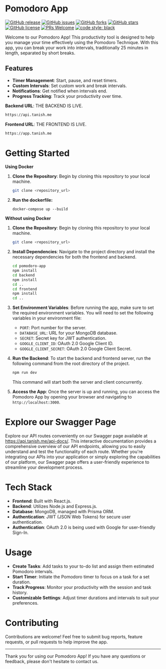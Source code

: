 # Pomodoro App


[![GitHub release](https://img.shields.io/github/v/release/tanish35/Pomodoro-App)](https://github.com/tanish35/Pomodoro-App/releases)
[![GitHub issues](https://img.shields.io/github/issues/tanish35/Pomodoro-App)](https://github.com/tanish35/Pomodoro-App/issues)
[![GitHub forks](https://img.shields.io/github/forks/tanish35/Pomodoro-App)](https://github.com/tanish35/Pomodoro-App/network)
[![GitHub stars](https://img.shields.io/github/stars/tanish35/Pomodoro-App)](https://github.com/tanish35/Pomodoro-App/stargazers)
[![GitHub license](https://img.shields.io/github/license/tanish35/Pomodoro-App)](https://github.com/tanish35/Pomodoro-App/blob/main/LICENSE)
[![PRs Welcome](https://img.shields.io/badge/PRs-welcome-brightgreen.svg)](http://makeapullrequest.com)
[![code style: black](https://img.shields.io/badge/code%20style-black-000000.svg)](https://github.com/psf/black)

Welcome to our Pomodoro App! This productivity tool is designed to help you manage your time effectively using the Pomodoro Technique. With this app, you can break your work into intervals, traditionally 25 minutes in length, separated by short breaks.

## Features

- **Timer Management**: Start, pause, and reset timers.
- **Custom Intervals**: Set custom work and break intervals.
- **Notifications**: Get notified when intervals end.
- **Progress Tracking**: Track your productivity over time.



**Backend URL**: THE BACKEND IS LIVE.

```bash
https://api.tanish.me
```

**Frontend URL**: THE FRONTEND IS LIVE.

```bash
https://app.tanish.me
```

# Getting Started

**Using Docker**

1. **Clone the Repository**: Begin by cloning this repository to your local machine.

   ```bash
   git clone <repository_url>
   ```

2. **Run the dockerfile:**
   ```
   docker-compose up --build
   ```

**Without using Docker**

1. **Clone the Repository**: Begin by cloning this repository to your local machine.

   ```bash
   git clone <repository_url>
   ```

2. **Install Dependencies**: Navigate to the project directory and install the necessary dependencies for both the frontend and backend.

   ```bash
   cd pomodoro-app
   npm install
   cd backend
   npm install
   cd ..
   cd frontend
   npm install
   cd ..
   ```

3. **Set Environment Variables**: Before running the app, make sure to set the required environment variables. You will need to set the following variables in your environment file:

   - `PORT`: Port number for the server.
   - `DATABASE_URL`: URL for your MongoDB database.
   - `SECRET`: Secret key for JWT authentication.
   - `GOOGLE_CLIENT_ID`: OAuth 2.0 Google Client ID.
   - `GOOGLE_CLIENT_SECRET`: OAuth 2.0 Google Client Secret.

4. **Run the Backend**: To start the backend and frontend server, run the following command from the root directory of the project.

   ```bash
   npm run dev
   ```

   This command will start both the server and client concurrently.

5. **Access the App**: Once the server is up and running, you can access the Pomodoro App by opening your browser and navigating to `http://localhost:3000`.

# Explore our Swagger Page

Explore our API routes conveniently on our Swagger page available at https://api.tanish.me/api-docs/. This interactive documentation provides a comprehensive overview of our API endpoints, allowing you to easily understand and test the functionality of each route. Whether you're integrating our APIs into your application or simply exploring the capabilities of our platform, our Swagger page offers a user-friendly experience to streamline your development process.

# Tech Stack

- **Frontend**: Built with React.js.
- **Backend**: Utilizes Node.js and Express.js.
- **Database**: MongoDB, managed with Prisma ORM.
- **Authentication**: JWT (JSON Web Tokens) for secure user authentication.
- **Authentication**: OAuth 2.0 is being used with Google for user-friendly Sign-In.

# Usage

- **Create Tasks**: Add tasks to your to-do list and assign them estimated Pomodoro intervals.
- **Start Timer**: Initiate the Pomodoro timer to focus on a task for a set duration.
- **Track Progress**: Monitor your productivity with the session and task history.
- **Customizable Settings**: Adjust timer durations and intervals to suit your preferences.

# Contributing

Contributions are welcome! Feel free to submit bug reports, feature requests, or pull requests to help improve the app.

---

Thank you for using our Pomodoro App! If you have any questions or feedback, please don't hesitate to contact us.
